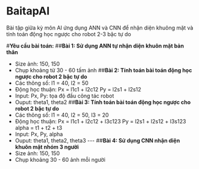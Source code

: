 # BaitapAI
Bài tập giữa kỳ môn AI ứng dụng ANN và CNN để nhận diện khuông mặt và tính toán động học ngược cho robot 2-3 bậc tự do

#**Yêu cầu bài toán:**
##**Bài 1: Sử dụng ANN tự nhận diện khuôn mặt bản thân**  
  - Size ảnh: 150, 150
  - Chụp khoảng từ 30 - 60 tấm ảnh
##**Bài 2: Tính toán bài toán động học ngược cho robot 2 bậc tự do**
  - Các thông số: l1 = 40, l2 = 50
  - Động học thuận: Px = l1c1 + l2c12
                    Py = l2s1 + l2s12
  - Input: Px, Py: tọa độ đầu công tác robot
  - Ouput: theta1, theta2
##**Bài 3: Tính toán bài toán động học ngược cho robot 2 bậc tự do**
  - Các thông số: l1 = 40, l2 = 50, l3 = 20
  - Động học thuận: Px = l1c1 + l2c12 + l3c123
                    Py = l2s1 + l2s12 + l3s123
                    alpha = t1 + t2 + t3
  - Input: Px, Py, alpha
  - Ouput: theta1, theta2, theta3 ---
##**Bài 4: Sử dụng CNN nhận diện khuôn mặt nhóm 3 người**
  - Size ảnh: 150, 150
  - Chụp khoảng 30 - 60 ảnh mỗi người
                    
